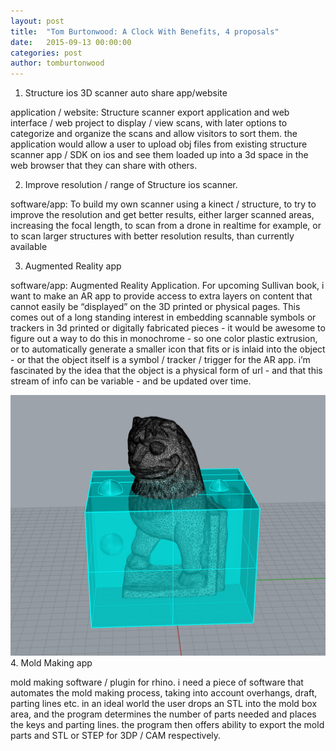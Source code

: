 ```yaml
---
layout: post
title:  "Tom Burtonwood: A Clock With Benefits, 4 proposals"
date:   2015-09-13 00:00:00
categories: post
author: tomburtonwood
---
```


1. Structure ios 3D scanner auto share app/website

application / website: Structure scanner export application and web interface / web project to display / view scans, with later options to categorize and organize the scans and allow visitors to sort them. the application would allow a user to upload obj files from existing structure scanner app / SDK on ios and see them loaded up into a 3d space in the web browser that they can share with others.



2. Improve resolution / range of Structure ios scanner.

software/app: To build my own scanner using a kinect / structure, to try to improve the resolution  and get better results, either larger scanned areas, increasing the focal length, to scan from a drone in realtime for example, or to scan larger structures with better resolution results, than currently available

3. Augmented Reality app

software/app: Augmented Reality Application. For upcoming Sullivan book, i want to make an AR app to provide access to extra layers on content that cannot easily be “displayed” on the 3D printed or physical pages. This comes out of a long standing interest in embedding scannable symbols or trackers in 3d printed or digitally fabricated pieces - it would be awesome to figure out a way to do this in monochrome - so one color plastic extrusion, or to automatically generate a smaller icon that fits or is inlaid into the object - or that the object itself is a symbol / tracker / trigger for the AR app. i’m fascinated by the idea that the object is a physical form of url - and that this stream of info can be variable - and be updated over time.

<img src="images/madlion-mold.png" alt="Mad Lion Mold" />
4. Mold Making app

mold making software / plugin for rhino. i need a piece of software that automates the mold making process, taking into account overhangs, draft, parting lines etc. in an ideal world the user drops an STL into the mold box area, and the program determines the number of parts needed and places the keys and parting lines. the program then offers ability to export the mold parts and STL or STEP for 3DP / CAM respectively.
